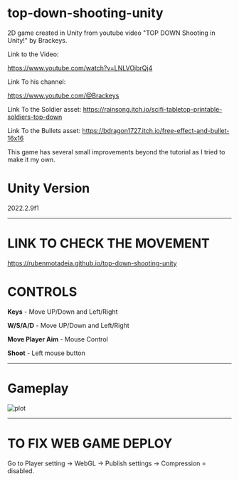 # top-down-shooting-unity

2D game created in Unity from youtube video "TOP DOWN Shooting in Unity!" by Brackeys.

Link to the Video:

https://www.youtube.com/watch?v=LNLVOjbrQj4

Link To his channel:

https://www.youtube.com/@Brackeys

Link To the Soldier asset:
https://rainsong.itch.io/scifi-tabletop-printable-soldiers-top-down

Link To the Bullets asset:
https://bdragon1727.itch.io/free-effect-and-bullet-16x16


This game has several small improvements beyond the tutorial as I tried to make it my own.

# Unity Version
2022.2.9f1

---

# LINK TO CHECK THE MOVEMENT
https://rubenmotadeia.github.io/top-down-shooting-unity

# CONTROLS
**Keys** - Move UP/Down and Left/Right

**W/S/A/D** - Move UP/Down and Left/Right

**Move Player Aim** - Mouse Control

**Shoot** - Left mouse button

---

**Gameplay**
======
![plot](./gameplay/shooter.gif)

---

# TO FIX WEB GAME DEPLOY
Go to Player setting -> WebGL -> Publish settings -> Compression = disabled. 
